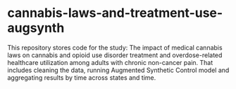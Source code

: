 # cannabis-laws-and-treatment-use-augsynth
This repository stores code for the study: The impact of medical cannabis laws on cannabis and opioid use disorder treatment and overdose-related healthcare utilization among adults with chronic non-cancer pain. That includes cleaning the data, running Augmented Synthetic Control model and aggregating results by time across states and time.

